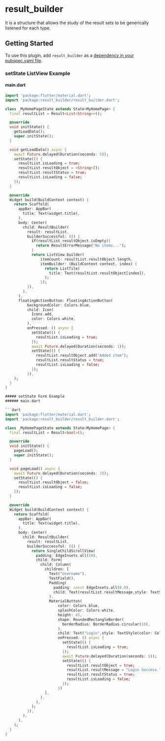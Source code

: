 # result_builder
It is a structure that allows the study of the result sets to be generically listened for each type.

## Getting Started

To use this plugin, add `result_builder` as a [dependency in your pubspec.yaml file](https://flutter.io/platform-plugins/).

### setState ListView Example
#### main.dart

```dart  
import 'package:flutter/material.dart';
import 'package:result_builder/result_builder.dart';

class _MyHomePageState extends State<MyHomePage> {
  final resultList = Result<List<String>>();

  @override
  void initState() {
    getLoadData();
    super.initState();
  }

  void getLoadData() async {
    await Future.delayed(Duration(seconds: 5));
    setState(() {
      resultList.isLoading = true;
      resultList.resultObject = <String>[];
      resultList.resultStatus = true;
      resultList.isLoading = false;
    });
  }

  @override
  Widget build(BuildContext context) {
    return Scaffold(
      appBar: AppBar(
        title: Text(widget.title),
      ),
      body: Center(
        child: ResultBuilder(
          result: resultList,
          builderSuccessful: (() {
            if(resultList.resultObject.isEmpty){
              return ResultErrorMessage("No items...");
            }
            return ListView.builder(
                itemCount: resultList.resultObject.length,
                itemBuilder: (BuildContext context, index) {
                  return ListTile(
                    title: Text(resultList.resultObject[index]),
                  );
                });
          }),
        ),
      ),
      floatingActionButton: FloatingActionButton(
          backgroundColor: Colors.blue,
          child: Icon(
            Icons.add,
            color: Colors.white,
          ),
          onPressed: () async {
            setState(() {
              resultList.isLoading = true;
            });
            await Future.delayed(Duration(seconds: 1));
            setState(() {
              resultList.resultObject.add("Added item");
              resultList.resultStatus = true;
              resultList.isLoading = false;
            });
          }),
    );
  }
}

##### setState Form Example
###### main.dart

```dart
import 'package:flutter/material.dart';
import 'package:result_builder/result_builder.dart';

class _MyHomePageState extends State<MyHomePage> {
  final resultList = Result<bool>();

  @override
  void initState() {
    pageLoad();
    super.initState();
  }

  void pageLoad() async {
    await Future.delayed(Duration(seconds: 2));
    setState(() {
      resultList.resultObject = false;
      resultList.isLoading = false;
    });
  }

  @override
  Widget build(BuildContext context) {
    return Scaffold(
      appBar: AppBar(
        title: Text(widget.title),
      ),
      body: Center(
        child: ResultBuilder(
          result: resultList,
          builderSuccessful: (() {
            return SingleChildScrollView(
              padding: EdgeInsets.all(10),
              child: Form(
                child: Column(
                  children: [
                    Text("Username"),
                    TextField(),
                    Padding(
                      padding: const EdgeInsets.all(8.0),
                      child: Text(resultList.resultMessage,style: TextStyle(fontSize: 20,color:Colors.green,fontWeight: FontWeight.bold),),
                    ),
                    MaterialButton(
                        color: Colors.blue,
                        splashColor: Colors.white,
                        height: 45,
                        shape: RoundedRectangleBorder(
                          borderRadius: BorderRadius.circular(10),
                        ),
                        child: Text("Login",style: TextStyle(color: Colors.white),),
                        onPressed: () async {
                          setState(() {
                            resultList.isLoading = true;
                          });
                          await Future.delayed(Duration(seconds: 1));
                          setState(() {
                            resultList.resultObject = true;
                            resultList.resultMessage = "Login Success.";
                            resultList.resultStatus = true;
                            resultList.isLoading = false;
                          });
                        })
                  ],
                ),
              ),
            );
          }),
        ),
      ),
    );
  }
}

